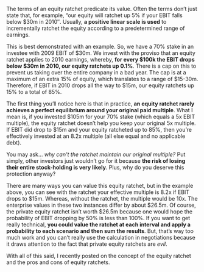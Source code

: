 <p>The terms of an equity ratchet predicate its value. Often the terms don&#8217;t just state that, for example, &#8220;our equity will ratchet up 5% if your EBIT falls below $30m in 2010&#8243;. Usually, <strong>a positive linear scale is used</strong> to incrementally ratchet the equity according to a predetermined range of earnings.</p><p>This is best demonstrated with an example. So, we have a 70% stake in an investee with 2009 EBIT of $30m. We invest with the proviso that an equity ratchet applies to 2010 earnings, whereby, <strong>for every $100k the EBIT drops below $30m in 2010, our equity ratchets up 0.1%</strong>. There is a cap on this to prevent us taking over the entire company in a bad year. The cap is at a maximum of an extra 15% of equity, which translates to a range of $15-30m. Therefore, if EBIT in 2010 drops all the way to $15m, our equity ratchets up 15% to a total of 85%.</p><p>The first thing you&#8217;ll notice here is that in practice, <strong>an equity ratchet rarely achieves a perfect equilibrium around your original paid multiple</strong>. What I mean is, if you invested $105m for your 70% stake (which equals a 5x EBIT multiple), the equity ratchet doesn&#8217;t help you keep your original 5x multiple. If EBIT did drop to $15m and your equity ratcheted up to 85%, then you&#8217;re effectively invested at an 8.2x multiple (all else equal and no applicable debt).</p><p>You may ask&#8230; <em>why can&#8217;t the ratchet maintain our original multiple?</em> Put simply, other investors just wouldn&#8217;t go for it because <strong>the risk of losing their entire stock-holding is very likely</strong>. Plus, why do you deserve this protection anyway?</p><p>There are many ways you can value this equity ratchet, but in the example above, you can see with the ratchet your effective multiple is 8.2x if EBIT drops to $15m. Whereas, without the ratchet, the multiple would be 10x. The enterprise values in these two instances differ by about $26.5m. Of course, the private equity ratchet isn&#8217;t worth $26.5m because one would hope the probability of EBIT dropping by 50% is less than 100%. If you want to get really technical, <strong>you could value the ratchet at each interval and apply a probability to each scenario and then sum the results</strong>. But, that&#8217;s way too much work and you can&#8217;t really use the calculation in negotiations because it draws attention to the fact that private equity ratchets are <em>evil</em>.</p><p>With all of this said, I recently posted on the concept of the equity ratchet and the  pros and cons of equity ratchets.</p>
